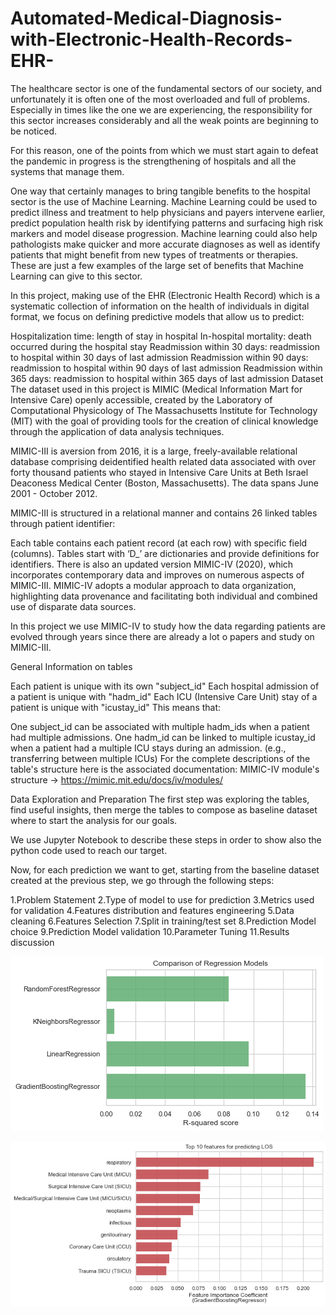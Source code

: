 # Automated-Medical-Diagnosis-with-Electronic-Health-Records-EHR-

The healthcare sector is one of the fundamental sectors of our society, and unfortunately it is often one of the most overloaded and full of problems. Especially in times like the one we are experiencing, the responsibility for this sector increases considerably and all the weak points are beginning to be noticed.

For this reason, one of the points from which we must start again to defeat the pandemic in progress is the strengthening of hospitals and all the systems that manage them.

One way that certainly manages to bring tangible benefits to the hospital sector is the use of Machine Learning. Machine Learning could be used to predict illness and treatment to help physicians and payers intervene earlier, predict population health risk by identifying patterns and surfacing high risk markers and model disease progression. Machine learning could also help pathologists make quicker and more accurate diagnoses as well as identify patients that might benefit from new types of treatments or therapies. These are just a few examples of the large set of benefits that Machine Learning can give to this sector.

In this project, making use of the EHR (Electronic Health Record) which is a systematic collection of information on the health of individuals in digital format, we focus on defining predictive models that allow us to predict:

Hospitalization time: length of stay in hospital
In-hospital mortality: death occurred during the hospital stay
Readmission within 30 days: readmission to hospital within 30 days of last admission
Readmission within 90 days: readmission to hospital within 90 days of last admission
Readmission within 365 days: readmission to hospital within 365 days of last admission
Dataset
The dataset used in this project is MIMIC (Medical Information Mart for Intensive Care) openly accessible, created by the Laboratory of Computational Physicology of The Massachusetts Institute for Technology (MIT) with the goal of providing tools for the creation of clinical knowledge through the application of data analysis techniques.

MIMIC-III is aversion from 2016, it is a large, freely-available relational database comprising deidentified health related data associated with over forty thousand patients who stayed in Intensive Care Units at Beth Israel Deaconess Medical Center (Boston, Massachusetts). The data spans June 2001 - October 2012.

MIMIC-III is structured in a relational manner and contains 26 linked tables through patient identifier:

Each table contains each patient record (at each row) with specific field (columns).
Tables start with ‘D_’ are dictionaries and provide definitions for identifiers.
There is also an updated version MIMIC-IV (2020), which incorporates contemporary data and improves on numerous aspects of MIMIC-III. MIMIC-IV adopts a modular approach to data organization, highlighting data provenance and facilitating both individual and combined use of disparate data sources.

In this project we use MIMIC-IV to study how the data regarding patients are evolved through years since there are already a lot o papers and study on MIMIC-III.

General Information on tables

Each patient is unique with its own "subject_id"
Each hospital admission of a patient is unique with "hadm_id"
Each ICU (Intensive Care Unit) stay of a patient is unique with "icustay_id"
This means that:

One subject_id can be associated with multiple hadm_ids when a patient had multiple admissions.
One hadm_id can be linked to multiple icustay_id when a patient had a multiple ICU stays during an admission. (e.g., transferring between multiple ICUs)
For the complete descriptions of the table's structure here is the associated documentation: MIMIC-IV module's structure -> https://mimic.mit.edu/docs/iv/modules/

Data Exploration and Preparation
The first step was exploring the tables, find useful insights, then merge the tables to compose as baseline dataset where to start the analysis for our goals.

We use Jupyter Notebook to describe these steps in order to show also the python code used to reach our target.

Now, for each prediction we want to get, starting from the baseline dataset created at the previous step, we go through the following steps:

1.Problem Statement
2.Type of model to use for prediction
3.Metrics used for validation
4.Features distribution and features engineering
5.Data cleaning
6.Features Selection
7.Split in training/test set
8.Prediction Model choice
9.Prediction Model validation
10.Parameter Tuning
11.Results discussion

![Compare Models](https://github.com/nevilsonani/Automated-Medical-Diagnosis-with-Electronic-Health-Records-EHR-/blob/main/images/compare_models_dinh_mimic4.png)

![Feature Importance](https://github.com/nevilsonani/Automated-Medical-Diagnosis-with-Electronic-Health-Records-EHR-/blob/main/images/feature_importance_dinh_mimic4.png)
